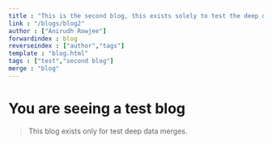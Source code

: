 ```yaml
---
title : "This is the second blog, this exists solely to test the deep data merge."
link : "/blogs/blog2"
author : ["Anirudh Rowjee"]
forwardindex : blog
reverseindex : ["author","tags"]
template : "blog.html"
tags : ["test","second blog"]
merge : "blog"
---
```


# You are seeing a test blog

> This blog exists only for test deep data merges.
